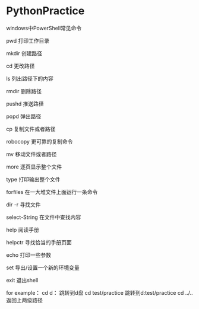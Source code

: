 # PythonPractice

windows中PowerShell常见命令

pwd  打印工作目录

mkdir  创建路径

cd  更改路径

ls  列出路径下的内容

rmdir  删除路径

pushd 推送路径

popd  弹出路径

cp  复制文件或者路径

robocopy  更可靠的复制命令

mv  移动文件或者路径

more  逐页显示整个文件

type  打印输出整个文件

forfiles  在一大堆文件上面运行一条命令

dir -r  寻找文件

select-String  在文件中查找内容

help  阅读手册

helpctr  寻找恰当的手册页面

echo  打印一些参数

set  导出/设置一个新的环境变量

exit  退出shell

for example：
cd d：   跳转到d盘
cd test/practice   跳转到d:test/practice
cd ../..  返回上两级路径
